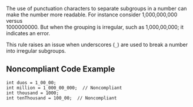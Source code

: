
The use of punctuation characters to separate subgroups in a number can make the number more readable. For instance consider 1,000,000,000 versus<br>1000000000. But when the grouping is irregular, such as 1,000,00,000; it indicates an error.

This rule raises an issue when underscores (`_`) are used to break a number into irregular subgroups.

## Noncompliant Code Example


    int duos = 1_00_00;
    int million = 1_000_00_000;  // Noncompliant
    int thousand = 1000;
    int tenThousand = 100_00;  // Noncompliant

